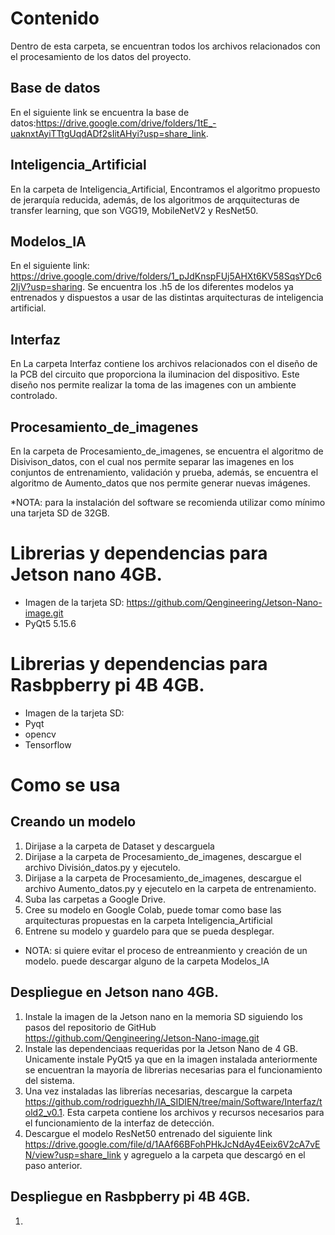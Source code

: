 # Contenido
Dentro de esta carpeta, se encuentran todos los archivos relacionados con el procesamiento de los datos del proyecto.

## Base de datos
En el siguiente link se encuentra la base de datos:https://drive.google.com/drive/folders/1tE_-uaknxtAyiTTtgUqdADf2sIitAHyi?usp=share_link.

## Inteligencia_Artificial
En la carpeta de Inteligencia_Artificial, Encontramos el algoritmo propuesto de jerarquía reducida, además, de los algoritmos de arqquitecturas de transfer learning, que son VGG19, MobileNetV2 y ResNet50.

## Modelos_IA 
En el siguiente link: https://drive.google.com/drive/folders/1_pJdKnspFUj5AHXt6KV58SqsYDc62IjV?usp=sharing. Se encuentra los .h5 de los diferentes modelos ya entrenados y dispuestos a usar de las distintas arquitecturas de inteligencia artificial. 

## Interfaz
En La carpeta Interfaz contiene los archivos relacionados con el diseño de la PCB del circuito que proporciona la iluminacion del dispositivo. Este diseño nos permite realizar la toma de las imagenes con un ambiente controlado. 

## Procesamiento_de_imagenes
En la carpeta de Procesamiento_de_imagenes, se encuentra el algoritmo de Disivison_datos, con el cual nos permite separar las imagenes en los conjuntos de entrenamiento, validación y prueba, además, se encuentra el algoritmo de Aumento_datos que nos permite generar nuevas imágenes.

*NOTA: para la instalación del software se recomienda utilizar como mínimo una tarjeta SD de 32GB.
# Librerias y dependencias para Jetson nano 4GB.
* Imagen de la tarjeta SD: https://github.com/Qengineering/Jetson-Nano-image.git
* PyQt5 5.15.6


# Librerias y dependencias para Rasbpberry pi 4B 4GB.
* Imagen de la tarjeta SD: 
* Pyqt
* opencv
* Tensorflow


# Como se usa
## Creando un modelo 
1. Dirijase a la carpeta de Dataset y descarguela
2. Dirijase a la carpeta de Procesamiento_de_imagenes, descargue el archivo División_datos.py y ejecutelo.
3. Dirijase a la carpeta de Procesamiento_de_imagenes, descargue el archivo Aumento_datos.py y ejecutelo en la carpeta de entrenamiento. 
4. Suba las carpetas a Google Drive.
5. Cree su modelo en Google Colab, puede tomar como base las arquitecturas propuestas en la carpeta Inteligencia_Artificial
6. Entrene su modelo y guardelo para que se pueda desplegar. 

* NOTA: si quiere evitar el proceso de entreanmiento y creación de un modelo. puede descargar alguno de la carpeta Modelos_IA 

## Despliegue en Jetson nano 4GB.
1. Instale la imagen de la Jetson nano en la memoria SD siguiendo los pasos del repositorio de GitHub https://github.com/Qengineering/Jetson-Nano-image.git
2. Instale las dependenciaas requeridas por la Jetson Nano de 4 GB. Unicamente instale PyQt5 ya que en la imagen instalada anteriormente se encuentran la mayoría de librerias necesarias para el funcionamiento del sistema.
3. Una vez instaladas las librerías necesarias, descargue la carpeta https://github.com/rodriguezhh/IA_SIDIEN/tree/main/Software/Interfaz/told2_v0.1. Esta carpeta contiene los archivos y recursos necesarios para el funcionamiento de la interfaz de detección.
4. Descargue el modelo ResNet50 entrenado del siguiente link https://drive.google.com/file/d/1AAf66BFohPHkJcNdAy4Eeix6V2cA7vEN/view?usp=share_link y agreguelo a la carpeta que descargó en el paso anterior.

## Despliegue en Rasbpberry pi 4B 4GB.
1. 

